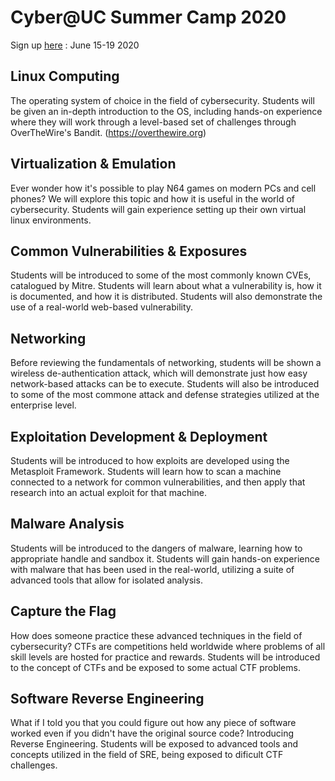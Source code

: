 # Cyber@UC Summer Camp 2020

Sign up [here](https://ceas.uc.edu/about/news-events/camps/electrical-engineering-and-computer-science-summer-camp.html) : June 15-19 2020

## Linux Computing

The operating system of choice in the field of cybersecurity. Students will be given an in-depth introduction to the OS, including hands-on experience where they will work through a level-based set of challenges through OverTheWire's Bandit. (https://overthewire.org)

## Virtualization & Emulation

Ever wonder how it's possible to play N64 games on modern PCs and cell phones? We will explore this topic and how it is useful in the world of cybersecurity. Students will gain experience setting up their own virtual linux environments.

## Common Vulnerabilities & Exposures

Students will be introduced to some of the most commonly known CVEs, catalogued by Mitre. Students will learn about what a vulnerability is, how it is documented, and how it is distributed. Students will also demonstrate the use of a real-world web-based vulnerability.

## Networking

Before reviewing the fundamentals of networking, students will be shown a wireless de-authentication attack, which will demonstrate just how easy network-based attacks can be to execute. Students will also be introduced to some of the most commone attack and defense strategies utilized at the enterprise level.

## Exploitation Development & Deployment

Students will be introduced to how exploits are developed using the Metasploit Framework. Students will learn how to scan a machine connected to a network for common vulnerabilities, and then apply that research into an actual exploit for that machine.

## Malware Analysis

Students will be introduced to the dangers of malware, learning how to appropriate handle and sandbox it. Students will gain hands-on experience with malware that has been used in the real-world, utilizing a suite of advanced tools that allow for isolated analysis.

## Capture the Flag

How does someone practice these advanced techniques in the field of cybersecurity? CTFs are competitions held worldwide where problems of all skill levels are hosted for practice and rewards. Students will be introduced to the concept of CTFs and be exposed to some actual CTF problems.

## Software Reverse Engineering

What if I told you that you could figure out how any piece of software worked even if you didn't have the original source code? Introducing Reverse Engineering. Students will be exposed to advanced tools and concepts utilized in the field of SRE, being exposed to dificult CTF challenges.

